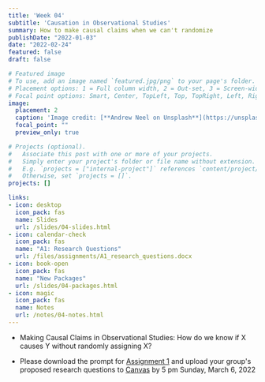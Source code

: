 ```yaml
---
title: 'Week 04'
subtitle: 'Causation in Observational Studies'
summary: How to make causal claims when we can't randomize
publishDate: "2022-01-03"
date: "2022-02-24"
featured: false
draft: false

# Featured image
# To use, add an image named `featured.jpg/png` to your page's folder.
# Placement options: 1 = Full column width, 2 = Out-set, 3 = Screen-width
# Focal point options: Smart, Center, TopLeft, Top, TopRight, Left, Right, BottomLeft, Bottom, BottomRight
image:
  placement: 2
  caption: 'Image credit: [**Andrew Neel on Unsplash**](https://unsplash.com/photos/1-29wyvvLJA)'
  focal_point: ""
  preview_only: true

# Projects (optional).
#   Associate this post with one or more of your projects.
#   Simply enter your project's folder or file name without extension.
#   E.g. `projects = ["internal-project"]` references `content/project/deep-learning/index.md`.
#   Otherwise, set `projects = []`.
projects: []

links:
- icon: desktop
  icon_pack: fas
  name: Slides
  url: /slides/04-slides.html
- icon: calendar-check
  icon_pack: fas
  name: "A1: Research Questions"
  url: /files/assignments/A1_research_questions.docx
- icon: book-open
  icon_pack: fas
  name: "New Packages"
  url: /slides/04-packages.html
- icon: magic
  icon_pack: fas
  name: Notes
  url: /notes/04-notes.html
---
```


- Making Causal Claims in Observational Studies: How do we know if X causes Y without randomly assigning X?

- Please download the prompt for [Assignment 1](url("/files/assignments/A1_research_questions.docx")) and upload your group's proposed research questions to [Canvas]("https://canvas.brown.edu/courses/1087979/assignments/7870538/") by 5 pm Sunday, March 6, 2022
